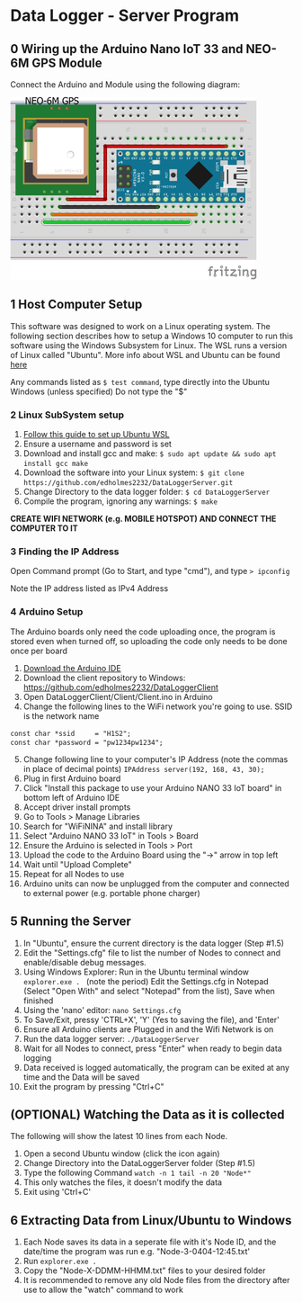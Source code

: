 # Data Logger - Server Program
## 0 Wiring up the Arduino Nano IoT 33 and NEO-6M GPS Module
Connect the Arduino and Module using the following diagram:


<img src="https://github.com/edholmes2232/DataLoggerServer/blob/master/arduino-wiring.png" width="438" height="324" />




## 1 Host Computer Setup
This software was designed to work on a Linux operating system. The following section describes how to setup a Windows 10 computer to run this software using the Windows Subsystem for Linux. The WSL runs a version of Linux called "Ubuntu". 
More info about WSL and Ubuntu can be found [here](https://wiki.ubuntu.com/WSL)

Any commands listed as `$ test command`, type directly into the Ubuntu Windows (unless specified)
Do not type the "$"

### 2 Linux SubSystem setup
1. [Follow this guide to set up Ubuntu WSL](https://ubuntu.com/wsl)
2. Ensure a username and password is set
3. Download and install gcc and make:
`$ sudo apt update && sudo apt install gcc make`
4. Download the software into your Linux system:
`$ git clone https://github.com/edholmes2232/DataLoggerServer.git`
5. Change Directory to the data logger folder:
`$ cd DataLoggerServer`
6. Compile the program, ignoring any warnings:
`$ make` 

**__CREATE WIFI NETWORK (e.g. MOBILE HOTSPOT) AND CONNECT THE COMPUTER TO IT__**

### 3 Finding the IP Address
Open Command prompt (Go to Start, and type "cmd"), and type `> ipconfig`

Note the IP address listed as IPv4 Address

### 4 Arduino Setup
The Arduino boards only need the code uploading once, the program is stored even when turned off, so uploading the code only needs to be done once per board

1. [Download the Arduino IDE](https://www.arduino.cc/en/main/software) 
3. Download the client repository to Windows: https://github.com/edholmes2232/DataLoggerClient
3. Open DataLoggerClient/Client/Client.ino in Arduino
4. Change the following lines to the WiFi network you're going to use. SSID is the network name 
```
const char *ssid     = "H1S2";
const char *password = "pw1234pw1234";
```

5. Change following line to your computer's IP Address (note the commas in place of decimal points)
`IPAddress server(192, 168, 43, 30);`
6. Plug in first Arduino board
7. Click "Install this package to use your Arduino NANO 33 IoT board" in bottom left of Arduino IDE
8. Accept driver install prompts 
9. Go to Tools > Manage Libraries
10. Search for "WiFiNINA" and install library
11. Select "Arduino NANO 33 IoT" in Tools > Board
12. Ensure the Arduino is selected in Tools > Port
13. Upload the code to the Arduino Board using the "->" arrow in top left
14. Wait until "Upload Complete" 
15. Repeat for all Nodes to use
16. Arduino units can now be unplugged from the computer and connected to external power (e.g. portable phone charger)
 
## 5 Running the Server
1. In "Ubuntu", ensure the current directory is the data logger (Step #1.5)
2. Edit the "Settings.cfg" file to list the number of Nodes to connect and enable/disable debug messages.
  1. Using Windows Explorer:
Run in the Ubuntu terminal window `explorer.exe . ` (note the period)
Edit the Settings.cfg in Notepad (Select "Open With" and select "Notepad" from the list), Save when finished
  2. Using the 'nano' editor:
`nano Settings.cfg`
3. To Save/Exit, pressy 'CTRL+X', 'Y' (Yes to saving the file), and 'Enter'
4. Ensure all Arduino clients are Plugged in and the Wifi Network is on
5. Run the data logger server:
`./DataLoggerServer`
6. Wait for all Nodes to connect, press "Enter" when ready to begin data logging
7. Data received is logged automatically, the program can be exited at any time and the Data will be saved
8. Exit the program by pressing "Ctrl+C"

##  (OPTIONAL) Watching the Data as it is collected
The following will show the latest 10 lines from each Node.
1. Open a second Ubuntu window (click the icon again)
2. Change Directory into the DataLoggerServer folder (Step #1.5)
3. Type the following Command 
`watch -n 1 tail -n 20 "Node*"`
4. This only watches the files, it doesn't modify the data
5. Exit using 'Ctrl+C'

## 6 Extracting Data from Linux/Ubuntu to Windows
1. Each Node saves its data in a seperate file with it's Node ID, and the date/time the program was run e.g. "Node-3-0404-12:45.txt'
2. Run `explorer.exe . `
3. Copy the "Node-X-DDMM-HHMM.txt" files to your desired folder
4. It is recommended to remove any old Node files from the directory after use to allow the "watch" command to work
